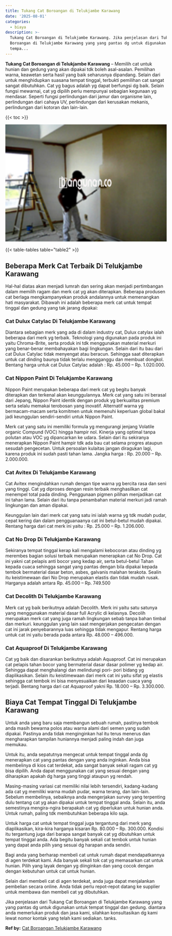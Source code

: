```yaml
---
title: Tukang Cat Boroangan di Telukjambe Karawang
date: '2025-08-01'
categories:
  - biaya
description: >-
  Tukang Cat Boroangan di Telukjambe Karawang. Jika penjelasan dari Tukang Cat
  Boroangan di Telukjambe Karawang yang yang pantas dg untuk digunakan untuk
  tempa...
---
```


**Tukang Cat Boroangan di Telukjambe Karawang** – Memilih cat untuk hunian dan gedung yang akan dipakai tdk boleh asal-asalan. Pemilihan warna, keawetan serta hasil yang baik seharusnya dipandang. Selain dari untuk menghidupkan suasana tempat tinggal, terbukti pemilihan cat sangat sangat dibutuhkan. Cat yg bagus adalah yg dapat berfungsi dg baik. Selain fungsi mewarnai, cat yg dipilih perlu mempunyai sebagian kegunaan yg mendasar. Seperti fungsi perlindungan dari jamur dan organisme lain, perlindungan dari cahaya UV, perlindungan dari kerusakan mekanis, perlindungan dari kotoran dan lain-lain.

{{< toc >}}

![Tukang Cat Boroangan di Telukjambe Karawang](/images/jasa-cat-murah42.png)

{{< table-tables table="table2" >}}

## Beberapa Merk Cat Terbaik Di Telukjambe Karawang

Hal-hal diatas akan menjadi lumrah dan sering akan menjadi pertimbangan dalam memilih ragam dan merk cat yg akan diterapkan. Beberapa produsen cat berlaga mengkampanyekan produk andalannya untuk memenangkan hati masyarakat. Dibawah ini adalah beberapa merk cat untuk tempat tinggal dan gedung yang tak jarang dipakai:

### Cat Dulux Catylac Di Telukjambe Karawang

Diantara sebagian merk yang ada di dalam industry cat, Dulux catylax ialah beberapa dari merk yg terbaik. Teknologi yang digunakan pada produk ini yaitu Chroma-Brite, serta produk ini tdk menggunakan material merkuri yang benar-benar membahayakan bagi lingkungan. Selain dari itu bau dari cat Dulux Catylac tidak menyengat atau beracun. Sehingga saat diterapkan untuk cat dinding baunya tidak terlalu mengganggu dan membuat dongkol. Bentang harga untuk cat Dulux Catylac adalah : Rp. 45.000 – Rp. 1.020.000.

### Cat Nippon Paint Di Telukjambe Karawang

Nippon Paint merupakan beberapa dari merk cat yg begitu banyak diterapkan dan terkenal akan keunggulannya. Merk cat yang satu ini berasal dari Jepang, Nippon Paint identik dengan produk yg berkualitas premium serta selalu memakai terobosan yang inovatif. Alternatif warna yg bermacam-macam serta komitmen untuk memenuhi keperluan global bakal jadi keunggulan sendiri-sendiri untuk Nippon Paint.

Merk cat yang satu ini memiliki formula yg mengurangi jenjang Volatile organic Compund (VOC) hingga hampir nol. Kinerja yang optimal tanpa polutan atau VOC yg dipancarkan ke udara. Selain dari itu sekiranya menerapkan Nippon Paint hampir tdk ada bau cat selama progres ataupun sesudah pengecetan. Untuk persoalan kulaitas jangan diragukan lagi, karena produk ini sudah pasti tahan lama. Jangka harga : Rp. 20.000 – Rp. 2.000.000.

### Cat Avitex Di Telukjambe Karawang

Cat Avitex mengindahkan rumah dengan tipe warna yg bercita rasa dan seni yang tinggi. Cat yg diproses dengan resin terbaik menghasilkan cat menempel total pada dinding. Penggunaan pigmen pilihan menjadikan cat ini tahan lama. Selain dari itu tanpa penambahan material merkuri jadi ramah lingkungan dan aman dipakai.

Keunggulan lain dari merk cat yang satu ini ialah warna yg tdk mudah pudar, cepat kering dan dalam pengguanaanya cat ini betul-betul mudah dipakai. Rentang harga dari cat merk ini yaitu : Rp. 25.000 – Rp. 1.206.000.

### Cat No Drop Di Telukjambe Karawang

Sekiranya tempat tinggal kerap kali mengalami kebocoran atau dinding yg merembes bagian solusi terbaik merupakan menerapkan cat No Drop. Cat ini yakni cat pelapis anti bocor yang kedap air, serta betul-betul Tahan kepada cuaca sehingga sangat yang pantas dengan bila dipakai kepada tembok bermaterial dasar beton, asbes, galvanis malahan terakota. Sealin itu keistimewaan dari No Drop merupakan elastis dan tidak mudah rusak. Harganya adalah antara Rp. 45.000 – Rp. 749.500

### Cat Decolith Di Telukjambe Karawang

Merk cat yg baik berikutnya adalah Decolith. Merk ini yaitu satu satunya yang menggunakan material dasar full Acrylic di kelasnya. Decolih merupakan merk cat yang juga ramah lingkungan sebab tanpa bahan timbal dan merkuri. keunggulan yang lain saat mengerjakan pengecatan dengan cat ini jarak penyebarannya luas sehingga tidak mengapur. Rentang harga untuk cat ini yaitu berada pada antara Rp. 48.000 – 496.000.

### Cat Aquaproof Di Telukjambe Karawang

Cat yg baik dan disarankan berikutnya adalah Aquaproof. Cat ini merupakan cat pelapis tahan bocor yang bermaterial dasar dasar polimer yg kedap air. Sehingga dapat menghalangi dan melindungi pori- pori bidang yg diaplikasikan. Selain itu keistimewaan dari merk cat ini yaitu sifat yg elastis sehingga cat tembok ini bisa menyesuaikan dari keaadan cuaca yang terjadi. Bentang harga dari cat Aquaproof yakni Rp. 18.000 – Rp. 3.300.000.

## Biaya Cat Tempat Tinggal Di Telukjambe Karawang

Untuk anda yang baru saja membangun sebuah rumah, pastinya tembok anda masih bewarna polos atau warna alami dari semen yang sudah dipakai. Pastinya anda tidak menginginkan hal itu terus menerus dan mengharapkan tampilan huniannya menjadi paling indah dan juga memukau.

Untuk itu, anda sepatutnya mengecat untuk tempat tinggal anda dg menerapkan cat yang pantas dengan yang anda inginkan. Anda bisa membelinya di kios cat terdekat, ada sangat banyak sekali ragam cat yg bisa dipilih. Anda dapat menggunakan cat yang sesuai dengan yang diharapkan apakah dg harga yang tinggi ataupun yg rendah.

Masing-masing variasi cat memiliki nilai lebih tersendiri, kadang-kadang ada cat yg memiliki warna mudah pudar, warna terang, dan lain-lain. Sebelum membelinya, sebaiknya anda mengerjakan survey yang terpenting dulu tentang cat yg akan dipakai untuk tempat tinggal anda. Selain itu, anda semestinya mengira-ngira berapakah cat yg diperlukan untuk hunian anda. Untuk rumah, paling tdk membutuhkan beberapa kilo saja.

Untuk harga cat untuk tempat tinggal juga tergantung dari merk yang diaplikasikan, kira-kira harganya kisaran Rp. 80.000 – Rp. 300.000. Kondisi itu tergantung juga dari barapa sangat banyak cat yg dibutuhkan untuk tempat tinggal anda. Ada begitu banyak sekali cat tembok untuk hunian yang dapat anda pilih yang sesuai dg harapan anda sendiri.

Bagi anda yang berharap membeli cat untuk rumah dapat mendapatkannya di agen terdekat kami. Ada banyak sekali tok cat yg memasarkan cat untuk hunian. Pilih yang layak dengan yg diinginkan dan yang cocok dengan dengan kebutuhan untuk cat untuk hunian.

Selain dari membeli cat di agen terdekat, anda juga dapat menjalankan pembelian secara online. Anda tidak perlu repot-repot datang ke supplier untuk membawa dan membeli cat yg dibutuhkan.

Jika penjelasan dari Tukang Cat Boroangan di Telukjambe Karawang yang yang pantas dg untuk digunakan untuk tempat tinggal dan gedung. diantara anda memerlukan produk dan jasa kami, silahkan konsultasikan dg kami lewat nomor kontak yang telah kami sediakan. tanks.

**Ref by:** [Cat Boroangan Telukjambe Karawang](https://id.wikipedia.org/wiki/Cat)
